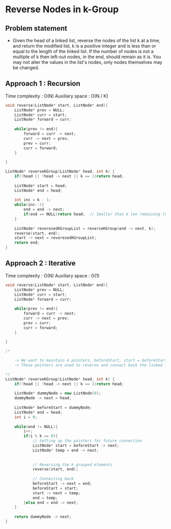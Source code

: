 # Reverse Nodes in k-Group

## Problem statement

- Given the head of a linked list, reverse the nodes of the list k at a time, and return the modified list, k is a positive integer and is less than or equal to the length of the linked list. If the number of nodes is not a multiple of k then left-out nodes, in the end, should remain as it is. You may not alter the values in the list's nodes, only nodes themselves may be changed.

## Approach 1 : Recursion

Time complexity : O(N)
Auxiliary space : O(N / K)

```cpp
void reverse(ListNode* start, ListNode* end){
    ListNode* prev = NULL;
    ListNode* curr = start;
    ListNode* forward = curr;
    
    while(prev != end){
        forward = curr -> next;
        curr -> next = prev;
        prev = curr;
        curr = forward;
    }
    
}

ListNode* reverseKGroup(ListNode* head, int k) {
    if(!head || !head -> next || k == 1)return head;
    
    ListNode* start = head;
    ListNode* end = head;
    
    int inc = k - 1;
    while(inc--){
        end = end -> next;
        if(end == NULL)return head;  // Smaller than k len remaining (Can not reverse)
    }
    
    ListNode* reveresedKGroupList = reverseKGroup(end -> next, k);
    reverse(start, end);
    start -> next = reveresedKGroupList;
    return end;
}
```

## Approach 2 : Iterative

Time complexity : O(N)
Auxiliary space : O(1)

```cpp
void reverse(ListNode* start, ListNode* end){
    ListNode* prev = NULL;
    ListNode* curr = start;
    ListNode* forward = curr;
    
    while(prev != end){
        forward = curr -> next;
        curr -> next = prev;
        prev = curr;
        curr = forward;
    }
    
}

/*

    -> We want to maintain 4 pointers, beforeStart, start = beforeStart -> next, end, afterEnd(temp) = end -> next
    -> These pointers are used to reverse and connect back the linked list

*/
ListNode* reverseKGroup(ListNode* head, int k) {
    if(!head || !head -> next || k == 1)return head;
    
    ListNode* dummyNode = new ListNode(0);
    dummyNode -> next = head;
    
    ListNode* beforeStart = dummyNode;
    ListNode* end = head;
    int i = 0;
    
    while(end != NULL){
        i++;
        if(i % k == 0){
            // Setting up the pointers for future connection
            ListNode* start = beforeStart -> next;
            ListNode* temp = end -> next;
            
            
            // Reversing the k grouped elements
            reverse(start, end);
            
            // Connecting back
            beforeStart -> next = end;
            beforeStart = start;
            start -> next = temp;
            end = temp;
        }else end = end -> next;
    }
    
    return dummyNode -> next;
}
```